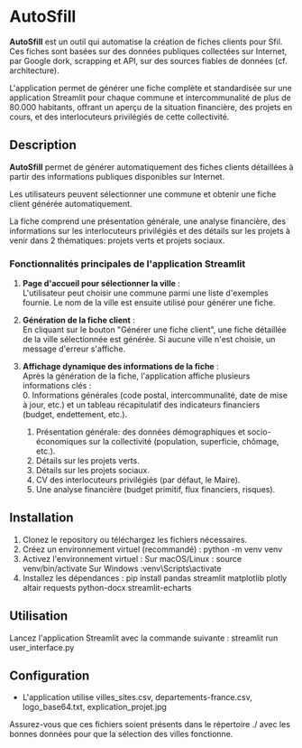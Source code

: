 # AutoSfill

**AutoSfill** est un outil qui automatise la création de fiches clients pour Sfil. Ces fiches sont basées sur des données publiques collectées sur Internet, par Google dork, scrapping et API, sur des sources fiables de données (cf. architecture). 

L'application permet de générer une fiche complète et standardisée sur une application Streamlit pour chaque commune et intercommunalité de plus de 80.000 habitants, offrant un aperçu de la situation financière, des projets en cours, et des interlocuteurs privilégiés de cette collectivité.



## Description

**AutoSfill** permet de générer automatiquement des fiches clients détaillées à partir des informations publiques disponibles sur Internet. 

Les utilisateurs peuvent sélectionner une commune et obtenir une fiche client générée automatiquement.

La fiche comprend une présentation générale, une analyse financière, des informations sur les interlocuteurs privilégiés et  des détails sur les projets à venir dans 2 thématiques: projets verts et projets sociaux.



### Fonctionnalités principales de l'application Streamlit

1. **Page d'accueil pour sélectionner la ville** :  
   L'utilisateur peut choisir une commune parmi une liste d'exemples fournie. Le nom de la ville est ensuite utilisé pour générer une fiche.

2. **Génération de la fiche client** :  
   En cliquant sur le bouton "Générer une fiche client", une fiche détaillée de la ville sélectionnée est générée. Si aucune ville n'est choisie, un message d'erreur s'affiche.

3. **Affichage dynamique des informations de la fiche** :  
   Après la génération de la fiche, l'application affiche plusieurs informations clés :  
   0. Informations générales (code postal, intercommunalité, date de mise à jour, etc.) et un tableau récapitulatif des indicateurs financiers (budget, endettement, etc.).
   1. Présentation générale: des données démographiques et socio-économiques sur la collectivité (population, superficie, chômage, etc.).
   2. Détails sur les projets verts.
   3. Détails sur les projets sociaux.
   4. CV des interlocuteurs privilégiés (par défaut, le Maire).
   5. Une analyse financière (budget primitif, flux financiers, risques).


## Installation

1. Clonez le repository ou téléchargez les fichiers nécessaires.
2. Créez un environnement virtuel (recommandé) :
   python -m venv venv
3. Activez l'environnement virtuel :
    Sur macOS/Linux : source venv/bin/activate
    Sur Windows :venv\Scripts\activate
4. Installez les dépendances :
    pip install pandas streamlit matplotlib plotly altair requests python-docx streamlit-echarts

## Utilisation

Lancez l'application Streamlit avec la commande suivante :
streamlit run user_interface.py

## Configuration
- L'application utilise villes_sites.csv, departements-france.csv, logo_base64.txt, explication_projet.jpg

Assurez-vous que ces fichiers soient présents dans le répertoire ./ avec les bonnes données pour que la sélection des villes fonctionne.